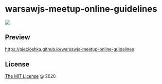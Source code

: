 # warsawjs-meetup-online-guidelines

![](https://warsawjs.com/static/images/logos/logo-warsawjs-with-dark-text.svg)

## Preview

<https://piecioshka.github.io/warsawjs-meetup-online-guidelines>

## License

[The MIT License](http://piecioshka.mit-license.org) @ 2020
